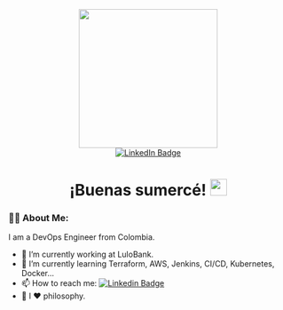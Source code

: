 <div id="header" align="center">
  <a href="https://www.linkedin.com/in/duvanballen">
    <img src="https://institute.careerguide.com/wp-content/uploads/2020/10/e426702edf874b181aced1e2fa5c6cde.gif" width="250"/>
  </a>
</div>

<div id="badges" align="center">
  <a href="https://www.linkedin.com/in/duvanballen">
    <img src="https://img.shields.io/badge/LinkedIn-blue?style=for-the-badge&logo=linkedin&logoColor=white" alt="LinkedIn Badge"/>
  </a>
</div>

<div id="hello" align="center">
  <h1>
  ¡Buenas sumercé!
  <img src="https://media.giphy.com/media/hvRJCLFzcasrR4ia7z/giphy.gif" width="30px"/>
  </h1>
</div>

### :man_technologist: About Me:
I am a DevOps Engineer from Colombia. 
- 🔭 I’m currently working at LuloBank.
- 🌱 I’m currently learning Terraform, AWS, Jenkins, CI/CD, Kubernetes, Docker...
- 📫 How to reach me: [![Linkedin Badge](https://img.shields.io/badge/-kakbar-blue?style=flat&logo=Linkedin&logoColor=white)](https://www.linkedin.com/in/duvanballen/)
- :owl: I :heart: philosophy.

<!--
**duv0/duv0** is a ✨ _special_ ✨ repository because its `README.md` (this file) appears on your GitHub profile.

Here are some ideas to get you started:

- 🔭 I’m currently working on ...
- 🌱 I’m currently learning ...
- 👯 I’m looking to collaborate on ...
- 🤔 I’m looking for help with ...
- 💬 Ask me about ...
- 📫 How to reach me: ...
- 😄 Pronouns: ...
- ⚡ Fun fact: ...
-->
